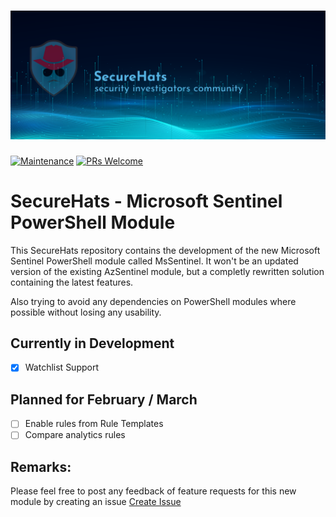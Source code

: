 ![logo](https://raw.githubusercontent.com/SecureHats/SecureHacks/main/media/sh-banners.png)
=========
[![Maintenance](https://img.shields.io/maintenance/yes/2021.svg?style=flat-square)]()
[![PRs Welcome](https://img.shields.io/badge/PRs-welcome-brightgreen.svg?style=flat-square)](http://makeapullrequest.com)
# SecureHats - Microsoft Sentinel PowerShell Module

This SecureHats repository contains the development of the new Microsoft Sentinel PowerShell module called MsSentinel.
It won't be an updated version of the existing AzSentinel module, but a completly rewritten solution containing the latest features.

Also trying to avoid any dependencies on PowerShell modules where possible without losing any usability.

## Currently in Development

- [x] Watchlist Support

## Planned for February / March

- [ ] Enable rules from Rule Templates
- [ ] Compare analytics rules

## Remarks:

Please feel free to post any feedback of feature requests for this new module by creating an issue [Create Issue](https://github.com/SecureHats/MsSentinel/issues)
